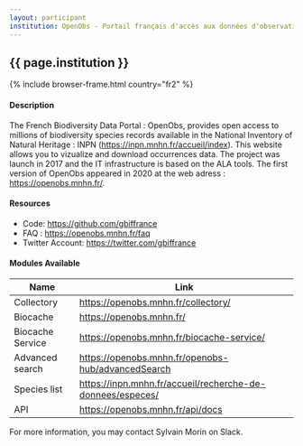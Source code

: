 ```yaml
---
layout: participant
institution: OpenObs - Portail français d'accès aux données d'observation sur les espèces, UMS Patrinat (OFB, CNRS, MNHN)
---
```


## {{ page.institution }}

{% include browser-frame.html country="fr2" %}

#### Description 

The French Biodiversity Data Portal : OpenObs, provides open access to millions of biodiversity species records available in the National Inventory of Natural Heritage : INPN (https://inpn.mnhn.fr/accueil/index). This website allows you to vizualize and download occurrences data. The project was launch in 2017 and the IT infrastructure is based on the ALA tools. The first version of OpenObs appeared in 2020 at the web adress : https://openobs.mnhn.fr/.

#### Resources

- Code: https://github.com/gbiffrance
- FAQ : https://openobs.mnhn.fr/faq
- Twitter Account: https://twitter.com/gbiffrance

#### Modules Available 

| Name              | Link                                                                  | 
| ------------------|-----------------------------------------------------------------------|
| Collectory        | https://openobs.mnhn.fr/collectory/                                   |
| Biocache          | https://openobs.mnhn.fr/                                              |
| Biocache Service  | https://openobs.mnhn.fr/biocache-service/                             |
| Advanced search   | https://openobs.mnhn.fr/openobs-hub/advancedSearch                    |
| Species list      | https://inpn.mnhn.fr/accueil/recherche-de-donnees/especes/            |
| API               | https://openobs.mnhn.fr/api/docs |




For more information, you may contact Sylvain Morin on Slack.
